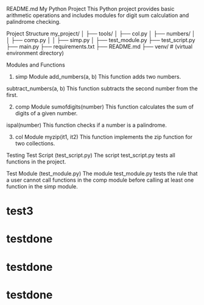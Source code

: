 README.md
My Python Project
This Python project provides basic arithmetic operations and includes modules for digit sum calculation and palindrome checking.

Project Structure
my_project/
│
├── tools/
│   ├── col.py
│   ├── numbers/
│   │   ├── comp.py
│   │   ├── simp.py
│
├── test_module.py
├── test_script.py
├── main.py
├── requirements.txt
├── README.md
├── venv/  # (virtual environment directory)

Modules and Functions
1. simp Module
add_numbers(a, b)
This function adds two numbers.

subtract_numbers(a, b)
This function subtracts the second number from the first.

2. comp Module
sumofdigits(number)
This function calculates the sum of digits of a given number.

ispal(number)
This function checks if a number is a palindrome.

3. col Module
myzip(it1, it2)
This function implements the zip function for two collections.

Testing
Test Script (test_script.py)
The script test_script.py tests all functions in the project.

Test Module (test_module.py)
The module test_module.py tests the rule that a user cannot call functions in the comp module before calling at least one function in the simp module.

# test3
# testdone
# testdone
# testdone
